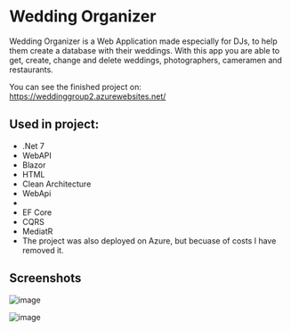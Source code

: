 # Wedding Organizer

Wedding Organizer is a Web Application made especially for DJs, to help them create a database with their weddings.
With this app you are able to get, create, change and delete weddings, photographers, cameramen and restaurants.

You can see the finished project on: https://weddinggroup2.azurewebsites.net/

## Used in project:
* .Net 7
* WebAPI
* Blazor
* HTML
* Clean Architecture
* WebApi
* 
* EF Core
* CQRS
* MediatR
* The project was also deployed on Azure, but becuase of costs I have removed it.

## Screenshots

![image](https://user-images.githubusercontent.com/111108615/217517997-37b1ea8d-9a83-4a67-981f-57cbe8e9e7cb.png)

![image](https://user-images.githubusercontent.com/111108615/217517000-1a5f162a-e46e-4224-849b-d37d3db5131a.png)

